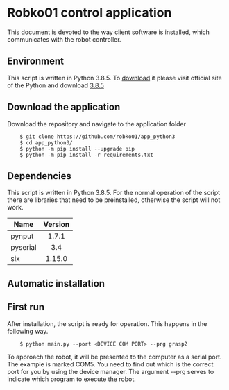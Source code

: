 # Robko01 control application
This document is devoted to the way client software is installed, which communicates with the robot controller.

## Environment
This script is written in Python 3.8.5. To [download](https://www.python.org/downloads/) it please visit official site of the Python and download [3.8.5](https://www.python.org/ftp/python/3.8.5/python-3.8.5.exe)

## Download the application
Download the repository and navigate to the application folder

        $ git clone https://github.com/robko01/app_python3
        $ cd app_python3/
        $ python -m pip install --upgrade pip 
        $ python -m pip install -r requirements.txt

## Dependencies
This script is written in Python 3.8.5.
For the normal operation of the script there are libraries that need to be preinstalled, otherwise the script will not work.

| Name | Version |
|-|:-:|
|pynput | 1.7.1 |
|pyserial | 3.4 |
|six | 1.15.0 |

## Automatic installation

## First run
After installation, the script is ready for operation. This happens in the following way.

        $ python main.py --port <DEVICE COM PORT> --prg grasp2

To approach the robot, it will be presented to the computer as a serial port.
The example is marked COM5.
You need to find out which is the correct port for you by using the device manager.
The argument --prg serves to indicate which program to execute the robot.